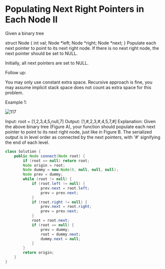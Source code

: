 # Populating Next Right Pointers in Each Node II

Given a binary tree

struct Node {
  int val;
  Node *left;
  Node *right;
  Node *next;
}
Populate each next pointer to point to its next right node. If there is no next right node, the next pointer should be set to NULL.

Initially, all next pointers are set to NULL.

 

Follow up:

You may only use constant extra space.
Recursive approach is fine, you may assume implicit stack space does not count as extra space for this problem.
 

Example 1:

![117](https://assets.leetcode.com/uploads/2019/02/15/117_sample.png)

Input: root = [1,2,3,4,5,null,7]
Output: [1,#,2,3,#,4,5,7,#]
Explanation: Given the above binary tree (Figure A), your function should populate each next pointer to point to its next right node, just like in Figure B. The serialized output is in level order as connected by the next pointers, with '#' signifying the end of each level.

```java
class Solution {
    public Node connect(Node root) {
        if (root == null) return root;
        Node origin = root;
        Node dummy = new Node(0, null, null, null);
        Node prev = dummy;
        while (root != null) {
            if (root.left != null) {
                prev.next = root.left;
                prev = prev.next;
            }
            if (root.right != null) {
                prev.next = root.right;
                prev = prev.next;
            }
            root = root.next;
            if (root == null) {
                prev = dummy;
                root = dummy.next;
                dummy.next = null;
            }
        }
        return origin;
    }
}
```